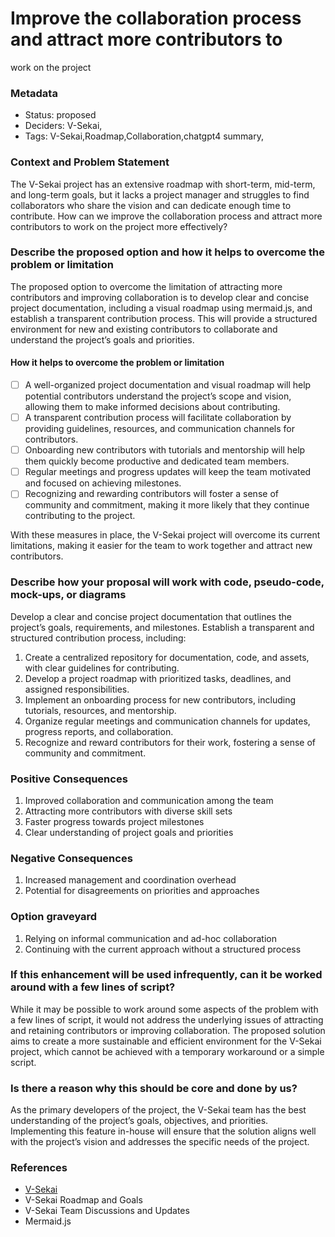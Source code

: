 # Improve the collaboration process and attract more contributors to
work on the project

### Metadata

- Status: proposed
  <!-- draft | proposed | rejected | accepted | deprecated | superseded by -->
- Deciders: V-Sekai,
- Tags: V-Sekai,Roadmap,Collaboration,chatgpt4 summary,

### Context and Problem Statement

The V-Sekai project has an extensive roadmap with short-term, mid-term,
and long-term goals, but it lacks a project manager and struggles to
find collaborators who share the vision and can dedicate enough time to
contribute. How can we improve the collaboration process and attract
more contributors to work on the project more effectively?

### Describe the proposed option and how it helps to overcome the problem or limitation

The proposed option to overcome the limitation of attracting more
contributors and improving collaboration is to develop clear and concise
project documentation, including a visual roadmap using mermaid.js, and
establish a transparent contribution process. This will provide a
structured environment for new and existing contributors to collaborate
and understand the project’s goals and priorities.

#### How it helps to overcome the problem or limitation

- [ ] A well-organized project documentation and visual roadmap will
  help potential contributors understand the project’s scope and vision,
  allowing them to make informed decisions about contributing.
- [ ] A transparent contribution process will facilitate collaboration
  by providing guidelines, resources, and communication channels for
  contributors.
- [ ] Onboarding new contributors with tutorials and mentorship will
  help them quickly become productive and dedicated team members.
- [ ] Regular meetings and progress updates will keep the team motivated
  and focused on achieving milestones.
- [ ] Recognizing and rewarding contributors will foster a sense of
  community and commitment, making it more likely that they continue
  contributing to the project.

With these measures in place, the V-Sekai project will overcome its
current limitations, making it easier for the team to work together and
attract new contributors.

### Describe how your proposal will work with code, pseudo-code, mock-ups, or diagrams

Develop a clear and concise project documentation that outlines the
project’s goals, requirements, and milestones. Establish a transparent
and structured contribution process, including:

1.  Create a centralized repository for documentation, code, and assets,
    with clear guidelines for contributing.
2.  Develop a project roadmap with prioritized tasks, deadlines, and
    assigned responsibilities.
3.  Implement an onboarding process for new contributors, including
    tutorials, resources, and mentorship.
4.  Organize regular meetings and communication channels for updates,
    progress reports, and collaboration.
5.  Recognize and reward contributors for their work, fostering a sense
    of community and commitment.

### Positive Consequences

1.  Improved collaboration and communication among the team
2.  Attracting more contributors with diverse skill sets
3.  Faster progress towards project milestones
4.  Clear understanding of project goals and priorities

### Negative Consequences

1.  Increased management and coordination overhead
2.  Potential for disagreements on priorities and approaches

### Option graveyard

1.  Relying on informal communication and ad-hoc collaboration
2.  Continuing with the current approach without a structured process

### If this enhancement will be used infrequently, can it be worked around with a few lines of script?

While it may be possible to work around some aspects of the problem with
a few lines of script, it would not address the underlying issues of
attracting and retaining contributors or improving collaboration. The
proposed solution aims to create a more sustainable and efficient
environment for the V-Sekai project, which cannot be achieved with a
temporary workaround or a simple script.

### Is there a reason why this should be core and done by us?

As the primary developers of the project, the V-Sekai team has the best
understanding of the project’s goals, objectives, and priorities.
Implementing this feature in-house will ensure that the solution aligns
well with the project’s vision and addresses the specific needs of the
project.

### References

- [V-Sekai](https://v-sekai.org/)
- V-Sekai Roadmap and Goals
- V-Sekai Team Discussions and Updates
- Mermaid.js
